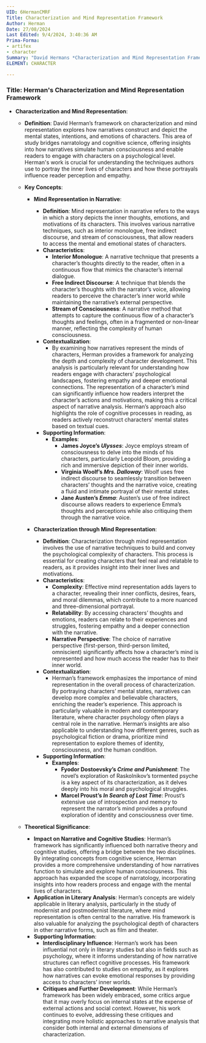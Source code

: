 ```yaml
---
UID: 6HermanCMRF
Title: Characterization and Mind Representation Framework
Author: Herman
Date: 27/08/2024
Last Edited: 9/4/2024, 3:40:36 AM
Prima-Forma:
- artifex
- character
Summary: "David Hermans *Characterization and Mind Representation Framework*  explores how narratives depict characters' mental states, emotions, and motivations  through techniques like interior monologue and stream of consciousness, offering  insights into character complexity and reader empathy."
ELEMENT: CHARACTER

---
```

### Title: **Herman's Characterization and Mind Representation Framework**

- **Characterization and Mind Representation**:
  - **Definition**: David Herman’s framework on characterization and mind representation explores how narratives construct and depict the mental states, intentions, and emotions of characters. This area of study bridges narratology and cognitive science, offering insights into how narratives simulate human consciousness and enable readers to engage with characters on a psychological level. Herman's work is crucial for understanding the techniques authors use to portray the inner lives of characters and how these portrayals influence reader perception and empathy.

  - **Key Concepts**:

    - **Mind Representation in Narrative**:
      - **Definition**: Mind representation in narrative refers to the ways in which a story depicts the inner thoughts, emotions, and motivations of its characters. This involves various narrative techniques, such as interior monologue, free indirect discourse, and stream of consciousness, that allow readers to access the mental and emotional states of characters.
      - **Characteristics**:
        - **Interior Monologue**: A narrative technique that presents a character’s thoughts directly to the reader, often in a continuous flow that mimics the character’s internal dialogue.
        - **Free Indirect Discourse**: A technique that blends the character’s thoughts with the narrator’s voice, allowing readers to perceive the character’s inner world while maintaining the narrative’s external perspective.
        - **Stream of Consciousness**: A narrative method that attempts to capture the continuous flow of a character’s thoughts and feelings, often in a fragmented or non-linear manner, reflecting the complexity of human consciousness.
      - **Contextualization**:
        - By examining how narratives represent the minds of characters, Herman provides a framework for analyzing the depth and complexity of character development. This analysis is particularly relevant for understanding how readers engage with characters’ psychological landscapes, fostering empathy and deeper emotional connections. The representation of a character’s mind can significantly influence how readers interpret the character’s actions and motivations, making this a critical aspect of narrative analysis. Herman’s approach also highlights the role of cognitive processes in reading, as readers actively reconstruct characters’ mental states based on textual cues.
      - **Supporting Information**:
        - **Examples**:
          - **James Joyce’s *Ulysses***: Joyce employs stream of consciousness to delve into the minds of his characters, particularly Leopold Bloom, providing a rich and immersive depiction of their inner worlds.
          - **Virginia Woolf’s *Mrs. Dalloway***: Woolf uses free indirect discourse to seamlessly transition between characters’ thoughts and the narrative voice, creating a fluid and intimate portrayal of their mental states.
          - **Jane Austen’s *Emma***: Austen’s use of free indirect discourse allows readers to experience Emma’s thoughts and perceptions while also critiquing them through the narrative voice.

    - **Characterization through Mind Representation**:
      - **Definition**: Characterization through mind representation involves the use of narrative techniques to build and convey the psychological complexity of characters. This process is essential for creating characters that feel real and relatable to readers, as it provides insight into their inner lives and motivations.
      - **Characteristics**:
        - **Complexity**: Effective mind representation adds layers to a character, revealing their inner conflicts, desires, fears, and moral dilemmas, which contribute to a more nuanced and three-dimensional portrayal.
        - **Relatability**: By accessing characters’ thoughts and emotions, readers can relate to their experiences and struggles, fostering empathy and a deeper connection with the narrative.
        - **Narrative Perspective**: The choice of narrative perspective (first-person, third-person limited, omniscient) significantly affects how a character’s mind is represented and how much access the reader has to their inner world.
      - **Contextualization**:
        - Herman’s framework emphasizes the importance of mind representation in the overall process of characterization. By portraying characters’ mental states, narratives can develop more complex and believable characters, enriching the reader’s experience. This approach is particularly valuable in modern and contemporary literature, where character psychology often plays a central role in the narrative. Herman’s insights are also applicable to understanding how different genres, such as psychological fiction or drama, prioritize mind representation to explore themes of identity, consciousness, and the human condition.
      - **Supporting Information**:
        - **Examples**:
          - **Fyodor Dostoevsky’s *Crime and Punishment***: The novel’s exploration of Raskolnikov’s tormented psyche is a key aspect of its characterization, as it delves deeply into his moral and psychological struggles.
          - **Marcel Proust’s *In Search of Lost Time***: Proust’s extensive use of introspection and memory to represent the narrator’s mind provides a profound exploration of identity and consciousness over time.

  - **Theoretical Significance**:
    - **Impact on Narrative and Cognitive Studies**: Herman’s framework has significantly influenced both narrative theory and cognitive studies, offering a bridge between the two disciplines. By integrating concepts from cognitive science, Herman provides a more comprehensive understanding of how narratives function to simulate and explore human consciousness. This approach has expanded the scope of narratology, incorporating insights into how readers process and engage with the mental lives of characters.
    - **Application in Literary Analysis**: Herman’s concepts are widely applicable in literary analysis, particularly in the study of modernist and postmodernist literature, where mind representation is often central to the narrative. His framework is also valuable for analyzing the psychological depth of characters in other narrative forms, such as film and theater.
    - **Supporting Information**:
      - **Interdisciplinary Influence**: Herman’s work has been influential not only in literary studies but also in fields such as psychology, where it informs understanding of how narrative structures can reflect cognitive processes. His framework has also contributed to studies on empathy, as it explores how narratives can evoke emotional responses by providing access to characters’ inner worlds.
      - **Critiques and Further Development**: While Herman’s framework has been widely embraced, some critics argue that it may overly focus on internal states at the expense of external actions and social context. However, his work continues to evolve, addressing these critiques and integrating more holistic approaches to narrative analysis that consider both internal and external dimensions of characterization.
